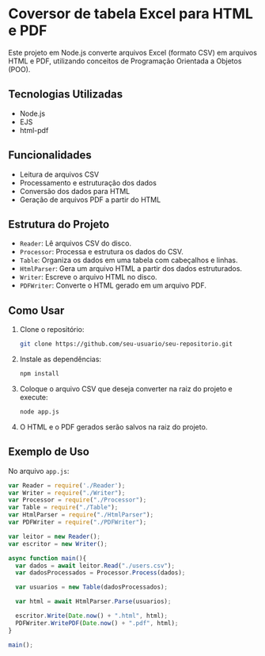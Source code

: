 # Coversor de tabela Excel para HTML e PDF

Este projeto em Node.js converte arquivos Excel (formato CSV) em arquivos HTML e PDF, utilizando conceitos de Programação Orientada a Objetos (POO).

## Tecnologias Utilizadas

- Node.js
- EJS
- html-pdf

## Funcionalidades

- Leitura de arquivos CSV
- Processamento e estruturação dos dados
- Conversão dos dados para HTML
- Geração de arquivos PDF a partir do HTML

## Estrutura do Projeto

- `Reader`: Lê arquivos CSV do disco.
- `Processor`: Processa e estrutura os dados do CSV.
- `Table`: Organiza os dados em uma tabela com cabeçalhos e linhas.
- `HtmlParser`: Gera um arquivo HTML a partir dos dados estruturados.
- `Writer`: Escreve o arquivo HTML no disco.
- `PDFWriter`: Converte o HTML gerado em um arquivo PDF.

## Como Usar

1. Clone o repositório:
    ```bash
    git clone https://github.com/seu-usuario/seu-repositorio.git
    ```
2. Instale as dependências:
    ```bash
    npm install
    ```
3. Coloque o arquivo CSV que deseja converter na raiz do projeto e execute:
    ```bash
    node app.js
    ```
4. O HTML e o PDF gerados serão salvos na raiz do projeto.

## Exemplo de Uso

No arquivo `app.js`:

```javascript
var Reader = require('./Reader');
var Writer = require("./Writer");
var Processor = require("./Processor");
var Table = require("./Table");
var HtmlParser = require("./HtmlParser");
var PDFWriter = require("./PDFWriter");

var leitor = new Reader();
var escritor = new Writer();

async function main(){
  var dados = await leitor.Read("./users.csv");
  var dadosProcessados = Processor.Process(dados);

  var usuarios = new Table(dadosProcessados);

  var html = await HtmlParser.Parse(usuarios);

  escritor.Write(Date.now() + ".html", html);
  PDFWriter.WritePDF(Date.now() + ".pdf", html);
}

main();
